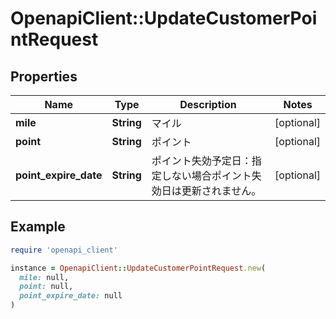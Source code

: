 # OpenapiClient::UpdateCustomerPointRequest

## Properties

| Name | Type | Description | Notes |
| ---- | ---- | ----------- | ----- |
| **mile** | **String** | マイル | [optional] |
| **point** | **String** | ポイント | [optional] |
| **point_expire_date** | **String** | ポイント失効予定日：指定しない場合ポイント失効日は更新されません。 | [optional] |

## Example

```ruby
require 'openapi_client'

instance = OpenapiClient::UpdateCustomerPointRequest.new(
  mile: null,
  point: null,
  point_expire_date: null
)
```

